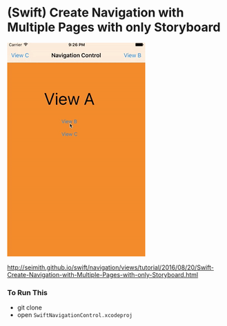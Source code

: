 # (Swift) Create Navigation with Multiple Pages with only Storyboard

![alt text](https://raw.githubusercontent.com/seimith/seimith.github.io/master/_assets/2016-08-20-assets/SwiftNavigationControlVideoSmall.gif "Creating a single page application")

http://seimith.github.io/swift/navigation/views/tutorial/2016/08/20/Swift-Create-Navigation-with-Multiple-Pages-with-only-Storyboard.html

### To Run This

- git clone
- open `SwiftNavigationControl.xcodeproj`

[link]: http://seimith.github.io/swift/navigation/views/tutorial/2016/08/20/Swift-Create-Navigation-with-Multiple-Pages-with-only-Storyboard.html
